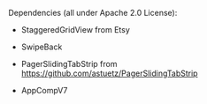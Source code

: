 Dependencies (all under Apache 2.0 License):

* StaggeredGridView from Etsy
* SwipeBack 
* PagerSlidingTabStrip from https://github.com/astuetz/PagerSlidingTabStrip

* AppCompV7